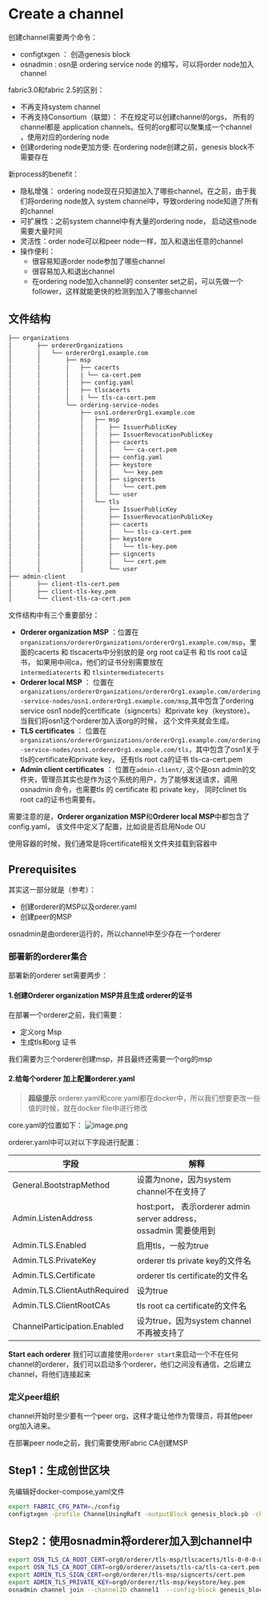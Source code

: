 # Create a channel
创建channel需要两个命令：
- configtxgen ： 创造genesis block 
- osnadmin : osn是 ordering service node 的缩写，可以将order node加入channel

fabric3.0和fabric 2.5的区别：
- 不再支持system channel
- 不再支持Consortium（联盟）： 不在规定可以创建channel的orgs， 所有的channel都是 application channels。任何的org都可以聚集成一个channel ，使用对应的ordering node
- 创建ordering node更加方便: 在ordering node创建之前，genesis block不需要存在

新process的benefit：
- 隐私增强： ordering node现在只知道加入了哪些channel。在之前，由于我们将ordering node放入 system channel中，导致ordering node知道了所有的channel
- 可扩展性：之前system channel中有大量的ordering node， 启动这些node需要大量时间
- 灵活性：order node可以和peer node一样，加入和退出任意的channel
- 操作便利：
	- 很容易知道order node参加了哪些channel
	- 很容易加入和退出channel
	- 在ordering node加入channel的 consenter set之前，可以先做一个follower，这样就能更快的检测到加入了哪些channel
## 文件结构
```sh
├── organizations
│       ├── ordererOrganizations
│       │   └── ordererOrg1.example.com
│       │       ├── msp
│       │       │   ├── cacerts
│       │       │   | └── ca-cert.pem
│       │       │   ├── config.yaml
│       │       │   ├── tlscacerts
│       │       │   | └── tls-ca-cert.pem
│       │       └── ordering-service-nodes
│       │           ├── osn1.ordererOrg1.example.com
│       │           │   ├── msp
│       │           │   │   ├── IssuerPublicKey
│       │           │   │   ├── IssuerRevocationPublicKey
│       │           │   │   ├── cacerts
│       │           │   │   │   └── ca-cert.pem
│       │           │   │   ├── config.yaml
│       │           │   │   ├── keystore
│       │           │   │   │   └── key.pem
│       │           │   │   ├── signcerts
│       │           │   │   │   └── cert.pem
│       │           │   │   └── user
│       │           │   └── tls
│       │           │       ├── IssuerPublicKey
│       │           │       ├── IssuerRevocationPublicKey
│       │           │       ├── cacerts
│       │           │       │   └── tls-ca-cert.pem
│       │           │       ├── keystore
│       │           │       │   └── tls-key.pem
│       │           │       ├── signcerts
│       │           │       │   └── cert.pem
│       │           │       └── user
├── admin-client
│       ├── client-tls-cert.pem
│       ├── client-tls-key.pem
│       └── client-tls-ca-cert.pem
```


文件结构中有三个重要部分：
- **Orderer organization MSP** ：位置在`organizations/ordererOrganizations/ordererOrg1.example.com/msp`，里面的cacerts 和 tlscacerts中分别放的是 org root ca证书 和 tls root ca证书， 如果用中间ca，他们的证书分别需要放在`intermediatecerts` 和 `tlsintermediatecerts`
- **Orderer local MSP** ： 位置在`organizations/ordererOrganizations/ordererOrg1.example.com/ordering-service-nodes/osn1.ordererOrg1.example.com/msp`,其中包含了ordering service osn1 node的certificate（signcerts）和private key（keystore）。当我们将osn1这个orderer加入该org的时候， 这个文件夹就会生成。
- **TLS certificates** ： 位置在`organizations/ordererOrganizations/ordererOrg1.example.com/ordering-service-nodes/osn1.ordererOrg1.example.com/tls`，其中包含了osn1关于tls的certificate和private key， 还有tls root ca的证书 tls-ca-cert.pem
- **Admin client certificates** ： 位置在`admin-client/`, 这个是osn admin的文件夹，管理员其实也是作为这个系统的用户，为了能够发送请求，调用osnadmin 命令，也需要tls 的 certificate 和 private key， 同时clinet tls root ca的证书也需要有。

需要注意的是，**Orderer organization MSP**和**Orderer local MSP**中都包含了 config.yaml， 该文件中定义了配置，比如说是否启用Node OU

使用容器的时候，我们通常是将certificate相关文件夹挂载到容器中

## Prerequisites

其实这一部分就是（参考）：
- 创建orderer的MSP以及orderer.yaml
- 创建peer的MSP

osnadmin是由orderer运行的，所以channel中至少存在一个orderer

### 部署新的orderer集合
部署新的orderer set需要两步：

#### 1.创建**Orderer organization MSP**并且生成 orderer的证书

在部署一个orderer之前，我们需要：
- 定义org Msp
- 生成tls和org 证书

我们需要为三个orderer创建msp，并且最终还需要一个org的msp

#### 2.给每个orderer 加上配置orderer.yaml

> **超级提示**
> orderer.yaml和core.yaml都在docker中，所以我们想要更改一些值的时候，就在docker file中进行修改

core.yaml的位置如下：
![image.png](https://mypictures-1308119878.cos.ap-shanghai.myqcloud.com/Obsidian_notebook/202410191224810.png)



orderer.yaml中可以对以下字段进行配置：

| 字段                           | 解释                                                            |
| ---------------------------- | ------------------------------------------------------------- |
| General.BootstrapMethod      | 设置为none，因为system channel不在支持了                                 |
| Admin.ListenAddress          | host:port， 表示orderer admin server address， <br>ossadmin 需要使用到 |
| Admin.TLS.Enabled            | 启用tls，一般为true                                                 |
| Admin.TLS.PrivateKey         | orderer tls private key的文件名                                   |
| Admin.TLS.Certificate        | orderer tls certificate的文件名                                   |
| Admin.TLS.ClientAuthRequired | 设为true                                                        |
| Admin.TLS.ClientRootCAs      | tls root ca certificate的文件名                                   |
| ChannelParticipation.Enabled | 设为true，因为system channel不再被支持了                                 |
**Start each orderer**
我们可以直接使用`orderer start`来启动一个不在任何channel的orderer，我们可以启动多个orderer，他们之间没有通信，之后建立channel，将他们连接起来

### 定义peer组织

channel开始时至少要有一个peer org，这样才能让他作为管理员，将其他peer org加入进来。

在部署peer node之前，我们需要使用Fabric CA创建MSP


## Step1：生成创世区块

先编辑好docker-compose,yaml文件

```sh
export FABRIC_CFG_PATH=./config
configtxgen -profile ChannelUsingRaft -outputBlock genesis_block.pb -channelID channel1
```

## Step2：使用osnadmin将orderer加入到channel中

```sh
export OSN_TLS_CA_ROOT_CERT=org0/orderer/tls-msp/tlscacerts/tls-0-0-0-0-7052.pem
export OSN_TLS_CA_ROOT_CERT=org0/orderer/assets/tls-ca/tls-ca-cert.pem
export ADMIN_TLS_SIGN_CERT=org0/orderer/tls-msp/signcerts/cert.pem
export ADMIN_TLS_PRIVATE_KEY=org0/orderer/tls-msp/keystore/key.pem
osnadmin channel join --channelID channel1  --config-block genesis_block.pb -o orderer1-org0:9445 --ca-file $OSN_TLS_CA_ROOT_CERT --client-cert $ADMIN_TLS_SIGN_CERT --client-key $ADMIN_TLS_PRIVATE_KEY



```

